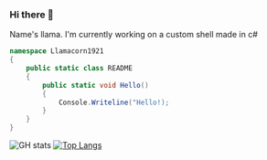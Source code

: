 ### Hi there 👋

<!--
**llamacorn1921/llamacorn1921** is a ✨ _special_ ✨ repository because its `README.md` (this file) appears on your GitHub profile.

Here are some ideas to get you started:

🔭 I’m currently working on ...
- 🌱 I’m currently learning ...
- 👯 I’m looking to collaborate on ...
- 🤔 I’m looking for help with ...
- 💬 Ask me about ...
- 📫 How to reach me: ...
- 😄 Pronouns: ...
- ⚡ Fun fact: ...
-->
Name's llama.
I'm currently working on a custom shell made in c#

```c#
namespace Llamacorn1921
{
    public static class README
    {
        public static void Hello()
        {
            Console.Writeline("Hello!);
        }
    }
}
```

![GH stats](https://github-readme-stats.vercel.app/api?username=llamacorn1921&count_private=true)
[![Top Langs](https://github-readme-stats.vercel.app/api/top-langs/?username=llamacorn1921)](https://github.com/anuraghazra/github-readme-stats)
